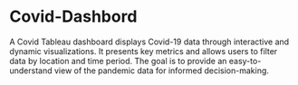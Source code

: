 # Covid-Dashbord
A Covid Tableau dashboard displays Covid-19 data through interactive and dynamic visualizations. It presents key metrics and allows users to filter data by location and time period. The goal is to provide an easy-to-understand view of the pandemic data for informed decision-making.
